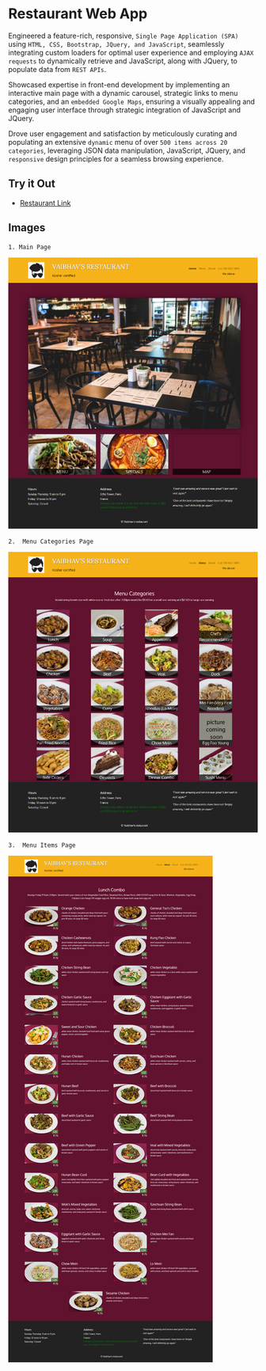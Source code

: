 # Restaurant Web App

Engineered a feature-rich, responsive, `Single Page Application (SPA)` using `HTML, CSS, Bootstrap, JQuery, and JavaScript`, seamlessly integrating custom loaders for optimal user experience and employing `AJAX requests` to dynamically retrieve and JavaScript, along with JQuery, to populate data from `REST APIs`.

Showcased expertise in front-end development by implementing an interactive main page with a dynamic carousel, strategic links to menu categories, and an `embedded Google Maps`, ensuring a visually appealing and engaging user interface through strategic integration of JavaScript and JQuery.

Drove user engagement and satisfaction by meticulously curating and populating an extensive `dynamic` menu of over `500 items across 20 categories`, leveraging JSON data manipulation, JavaScript, JQuery, and `responsive` design principles for a seamless browsing experience.

## Try it Out

- [Restaurant Link](https://vaibhav-thalanki.github.io/restaurant/)

## Images

    1. Main Page

![Menu Output](HomePage.png)

    2.  Menu Categories Page

![Menu categories](MenuCategories.png)

    3.  Menu Items Page

![Menu Items](MenuItems.png)
